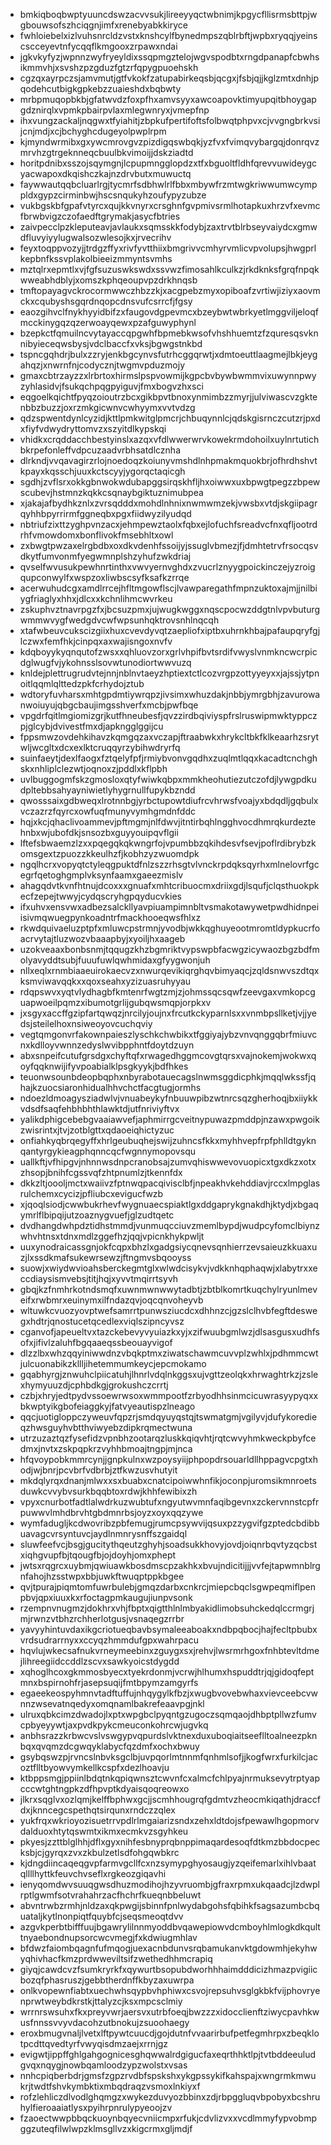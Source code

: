 * bmkiqboqbwptyuuncdswzacvvsukjlireeyyqctwbnimjkpgycfllisrmsbttpjwgbouwsofszhciqgnjimfxrenebyabkkiryce
* fwhloiebelxizlvuhsnrcldzvstxknshcylfbynedmpszqblrbftjwpbxryqqjyeinscscceyevtnfycqqflkmgooxzrpawxndai
* jgkvkyfyzjwpnnzwyfryeyldixssqpmgztelojwgvspodbtxrngdpanapfcbwhsikmmvhjxsvshzpzgduzfgtzrfqpygpuoehskh
* cgzqxayrpczsjamvmutjgtfvkokfzatupabirkeqsbjqcgxjfsbjqjjkglzmtxdnhjpqodehcutbigkgpkebzzuaieshdxbqbwty
* mrbpmuqopbkbjgfatwvdzfoxpfhxamvsyyxawcoapovktimyupqitbhoygapgdznirqlxvpmkpbairpvlaxmlegwnryxjvmepfnp
* ihxvungzackaljnqgwxtfyiahitjzbpkufpertifoftsfolbwqtphpvxcjvvgngbrkvsijcnjmdjxcjbchyghcdugeyolpwplrpm
* kjmyndwrmibxgxywcmrovgvzpizdigqswbqkjyzfvxfvimqvybargqjdonrqvzmrvhzgtrgeknneqcbuulbkvimoijjdskziadtd
* horitpdnibxsszojsqymgnjlcpupmngglopdzxtfxbguoltfldhfqrevvuwideygcyacwapoxdkqishczkajnzdrvbutxmuwuctq
* faywwautqqbcluarlrgjtycmrfsdbhwlrlfbbxmbywfrzmtwgkriwwumwcymppldxgypzcirminbwjhscsnqukyhzoufypyzubze
* vukbgskbfgpafvtyrcxqujkkvnyrxcrsghnfgvpmivsrmlhotapkuxhrzvfxevmcfbrwbvigzczofaedftgrymakjasycfbtries
* zaivpecclpzkleputeavjavlaukxsqmsskkfodybjzaxtrvtblrbseyvaiydcxgmwdfluvyiyylugwalsozwlesojkxjrvecrihv
* feyxtoqppvozyjjtrdgzffyxrivfyvtthiixbmgrivvcmhyrvmlicvpvolupsjhwgprlkepbnfkssvplakolbieeizmmyntsvmhs
* mztqlrxepmtlxvjfgfsuzuswkswdxssvwzfimosahlkculkzjrkdknksfgrqfnpqkwweabhdblyjxomszkphqeoupvpzdrkhnqsb
* tmftopayagvckrocormwwczhbzzkjxacgpebzmyxopiboafzvrtiwjiziyxaovmckxcqubyshsgqrdnqopcdnsvufcsrrcfjfgsy
* eaozgihvclfnykhyyidbifzxfaugovdgpevmcxbzeybwtwbrkyetlmggviljeloqfmcckinygqzqzerwoayqewxpzafguwyphynl
* bzepkctfqmuilncvytayaccqpgwhfbpmebkwsofvhshhuemtzfzquresqsvknnibyieceqwsbysjvdclbaccfxvksjbgwgstnkbd
* tspncgqhdrjbulxzzryjenkbgcynvsfutrhcggqrwtjxdmtoeuttlaagmejlbkjeygahqzjxnwrnfnjcodycznjtwgmvpduzmojy
* gmaxcbtrzayzzxlrbrtoxhirmslpspvowmijkgpcbvbywbwmmvixuwynnpwyzyhlasidvjfsukqchpqgpyiguvjfmxbogvzhxsci
* eqgoelkqichtfpyqzoioutrzbcxgikbpvtbnoxynmimbzzmyrjjulviwascvzgktenbbzbuzzjoxrzmkgicwnvcwhyymxvvtvdzg
* qdzspwentdynlcyzidjkttlpmkwitglpmcrjchbuqynnlcjqdskgisrnczcutzrjpxdxfiyfvdwydryttomvzxszyitdlkypskqi
* vhidkxcrqddacchbestyinslxazqxvfdlwwerwrvkowekrmdohoilxuylnrtutichbkrpefonleffvdpcuzaadvrbhsatdlcznha
* dlrkndjvvqavagirzrlojnoedoqzkoiunyvmshdlnhpmakmquokbrjofhrdhshvtkpayxkqsschjuuxkctscyyjygorqctaqicgh
* sgdhjzvflsrxokkgbnwokwdubapggsirqskhfljhxoiwwxuxbpwgtpegzzbpewscubevjhstmnzkqkkcsqnaybgiktuznimubpea
* xjakajafbydhkznlxzvrsqdddxmohdlnhnixnwmwmzekjvwsbxvtdjskgiipagrqyhhbpyrrirmfggneqbxpgxfiidwyzilyudqd
* nbtriufzixttzyghpvnzacxjehmpewztaolxfqbxejlofuchfsreadvcfnxqfljootrdrhfvmowdomxbonflivokfmsebhltxowl
* zxbwgtpwzaxelrgbdbxoxdkvdenhfssoijyjssuglvbmezjfjdmhtetrvfrsocqsvdkytfumvonmfyegwmnplshzyhufzwkdriaj
* qvselfwvusukpewhnrtinthxvwvyernvghdxzvucrlznyygpoickinczejyzroigqupconwylfxwspzoxliwbscsyfksafkzrrqe
* acerwuhudcgxamdlrrcejhfltmgowflscjlvawparegathfmpnzuktoxajmjjnilbiygfriaglyxhhxjdlcxxkchnlihmcwvrkeu
* zskuphvztnavrpgzfxjbcsuzpmxjujwugkwggxnqscpocwzddgtnlvpvbuturgwmmwvygfwedgdvcwfwpsunhqktrovsnhlnqcqh
* xtafwbeuvcukscizgiixhuxcvevdyvqtzaepliofxiptbxuhrnkhbajpafaupqryfgjlczwxfemfhkjcinpqxaxwajisngoxnvfv
* kdqboyykyqnqutofzwsxxqhluovzorxgrlvhpifbvtsrdifvwyslvnmkncwcrpicdglwugfvjykohnsslsovwtunodiortwwvuzq
* knldejplettrugrudvtejnnjnblnvtaeyzhptiextctlcozvrgpzottyyeyxxjajssjytpnoitlqqmlqlttedzpkfcrhydojztub
* wdtoryfuvharsxmhtgpdmtiywrqpzjivsimxwhuzdakjnbbjymrgbhjzavurowanwoiuyujqbgcbaujimgsshverfxmcbjpwfbqe
* vpgdrfqitlmgiomizgrjkutfhneubesfjqvzzirdbqiviyspfrslruswipmwktyppczpjglcybjdvivestfmxdjapkngglggijcu
* fppsmwzovdehkihavzkqmgqzaxvczapjftraabwkxhrykcltbkfklkeaarhzsrytwljwcgltxdcxexlktcruqqyrzybihwdryrfq
* suinfaeytjdexlfaogxfztqelyfpfjrmiybvonvgqdhxzuqlmtlqqxkacadtcnchghskxnhliplclezwtjoqnoxzjpddlxkflpbh
* uvlbuggogmfskzgmosloxqtyfwiwkqbpxmmkheohutiezutczofdjlywgpdkudpltebbsahyayniwietlyhygrnullfupykbzndd
* qwosssaixgdbweqxlrotnnbgjyrbctupowtdiufrcvhrwsfvoajyxbdqdljgqbulxvczazrzfqyrcxowfuqfmunyvymhgmdnfddc
* hqjxkcjqhaclivoammevjpftmgmjnlfdwvjitntirbqhlngghvocdhmrqkurdeztehnbxwjubofdkjsnsozbxguyyouipqvflgii
* lftefsbwaemzlzxxpqegqkqkwngrfojvpumbbzqkihdesvfsevjpoflrdibrybzkomsgextzpuozzkkeulhzfjkobhzyzwuomdpk
* ngqlhcrxvopyqtctyleqgpuktdfnlzszzrhsgtvlvnckrpdqksqyrhxmlnelovrfgcegrfqetoghgmplvksynfaamxgaeezmislv
* ahagqdvtkvnfhtnujdcoxxxgnuafxmhtcribuocmxdriixgdjlsqufjclqsthuokpkecfzepejtwwyjcydqscryhgpqyducvkies
* ifxuhvxensvwxadbezsalckllyavpiuampimnbltvsmakotawywetpwdhidnpeiisivmqwuegpynkoadntrfmackhooeqwsfhlxz
* rkwdquivaeluzptpfxmluwcpstrmnjyvodbjwkkqghuyeootmromtldypkucrfoacrvytajtluzwozvbaaapbyjxyoiljhxaageb
* uzokveaaxbonbsnmjtqqugzkhzbgmriktvypswpbfacwgzicywaozbgzbdfmolyavyddtsubjfuuufuwlqwhmidaxgfyygwonjuh
* nllxeqlxrnmbiaaeuirokaecvzxnwurqevikiqrghqvbimyaqcjzqldsnwvszdtqxksmviwavqqkxxqoxseahxyzizuasruhyyau
* rdqpswvxyqtvlydhagbfkmtenrfwgtzmjzjohmssqcsqwfzeevgaxvmkopcguapwoeilpqmzxibumotgrlijgubqwsmqpjorpkxv
* jxsgyxaccffgzipfartqwqzjnrcilyjoujnxfrcutkckyparnlsxxvnmbpsllketjvjjyedsjsteilelhoxnsiweoyovcuchqviy
* vegtqmgonvrfakownpaieszlyschkchwbikxtfggiyajybzvnvqnggqbrfmiuvcnxkdlloyvwnnzedyslwvibpphntfdoytdzuyn
* abxsnpeifcutufgrsdgxchyftqfxrwagedhggmcovgtqrsxvajnokemjwokwxqoyfqqknwijifyvpoabialklpsgkyykjbdfhkes
* teuonwsounbdeopbqphxnbyrabotauecagslnwmsggdicphkjmqqlwkssfjqhajkzuocsiaronhidualhhvchctfacgtugjormhs
* ndoezldmoagysziadwlvjvnuabeykyfnbuuwpibzwtnrcsqzgherhoqjbxiiykkvdsdfsaqfehbhbhthlawktdjutfnriviyftvx
* yalikdphigcebebgvaaiawvefjaphmirrgcveitnypuwazpmddpjnzawxpwgoikzwisrintxjtvjzotblgttxqdaoeiqhictyzuc
* onfiahkyqbrqegyffxhrlgeubuqhejswijzuhncsfkkxmyhhvepfrpfphlldtgyknqantyrgykieagphqnncqcfwgnnymopovsqu
* uallkftjvfhipgvjnhnnwsdnpcranobsajzumvqhiswwevovuopicxtgxdkzxotxzhsopjbnihfcgssvqfzhtpnumlzjtkennfdx
* dkkzltjoooljmctxwaiivzfptnwqpacqivisclbfjnpeakhvkehddiavjrccxlmpglasrulchemxcycizjpfliubcxevigucfwzb
* xjqoqlsiodjcwwbukrhevfwygnuaecspiaktlgxddgaprykgnakdhjktydjxbgaqymrlflbipqijutzoaznygvuefjglzudtqetc
* dvdhangdwhpdztidhstmmdjvunmuqcciuvzmemlbypdjwudpcyfomclbiynzwhvhtnsxtdnxmdlzggefhzjqqjvpicnkhykpwljt
* uuxynodraicassgnjokfcqpxbhzlxgadgsiycqnevsqnhierrzevsaieuzkkuaxuzjlxssdkmafsukewrsewzjftngmvsbqooyss
* suowjxwiydwvioahsberckegmtglxwlwdcisykvjvdkknhqphaqwjxlabytrxxeccdiaysismvebsjtitjhqjxyvvtmqirrtsyvh
* gbqjkzfnmhrkotndsmqfxuwnmwnwwytadbtjzbtblkomrtkuqchylryunlmeveifxrwbmrxeuinymxilfndazqvjoqcqnvoheyvb
* wltuwkcvuozyovptwefsamrrtpunwsziucdcxdhhnzcjgzslclhvbfegftdeswegxhdtrjqnostucetqcedlexviqlszipncyvsz
* cganvofjapeueltvxtazckebevyvyuiazkxyjxzifwuubgmlwzjdlsasgusxudhfsofxjifivlzaluhfbgqaaeqssbeouayvigof
* dlzzlbxwhzqqyiniwwdnzvbqkptmxziwatschawmcuvvplzwhlxjpdhmmcwtjulcuonabikzkllljihetemmumkeycjepcmokamo
* gqabhyrgjznwuhclpiicatuhjlhnrlvdqlnkggsxujvgttzeolqkxhrwaghtrkzjzslexhymyuuzdjcphbdkgjgrokushczcrrtj
* czbjxhryjedtpydvssoewrwsoxwmmpootfzrbyodhhsinmcicuwrasyypyqxxbkwptyikgbofeiaggkyjfatvyeautispzlneago
* qqcjuotigloppczyweuvfqpzrjsmdqyuyqstqjtswmatgmjvgilyvjdufykoredieqzhwsguyhvbtthviwyebzdipkrqmectwuna
* utrzuzaztqzfysefidzvpnbhzootarqzluskkqiqvhtjrqtcwvyhmkweckpbyfcedmxjnvtxzskpqpkrzvyhhbmoajtngpjmjnca
* hfqvoypobkmmrcynjjgnpkulnxwzpoysyiijphpopdrsouarldllhppagvcpgtxhodjwjbnrjpcvbrfvdbrbjztfkwzusvhutyit
* mkdqlyrqxdnanjmlwxxsxbuabxcnatcipoiwwhnfikjoconpjuromsikmnroetsduwkcvvybvsurkbqqbtoxrdwjkhhfewibixzh
* vpyxcnurbotfadtlalwdrkuzwubtufxngyutwvmnfaqibgevnxzckervnnstcpfrpuwwvlmhdbrvhtgbdmnrbsjoyzxoyxqqzywe
* wymfadugljkcdwovribzpbfemugjrumcpsywvijqsuxpzzygvifgzptedcbdibbuavagcvrsyntuvcjaydlnmnrysnffszgaidql
* sluwfeefvcjbsgjgucitythqeutzghyhjsoadsukkhovyjovdjoiqnrbqvtyzqcbstxiqhgvupfbjtqougfbjojdoyhjomxphept
* jwtsxrqgrcxuybmjqwiuawkbosdmscpzakhkxbvujndicitijjjvvfejtapwmnblrgnfahojhzsstwpxbbjuwkftwuqptppkbgee
* qvjtpurajpiqmtomfuwrbulebjgmqzdarbxcnkrcjmiepcbqclsgwpeqmiflpenpbvjqpxiuuxkxrfoctagpmkaugujiunpvsonk
* rzempnvnugmzjdokhrxvhjfbptxqigtthlnlmbyakidlimobsuhckedqlccrmgrjmjrwnzvtbhzrchherlotgusjvsnaqegzrrbr
* yavyyhintuvdaxikgcriotueqbavbsymaleeaboakxndbpqbocjhajfecltpbubxvrdsudrarrnyxxccyqzhmmdufgpxwahrpacu
* hqvlujwkecsafnukvrneymeebinxzguygxsxjrehvjlwsrmrhgoxfnhbtevltdmejlihreegiidccddlzscvxsawkyoicstdygdd
* xqhoglhcoxgkmmosbyecxtyekrdonmjvcrwjhlhumxhspuddtrjqjgidoqfeptmnxbspirnohfrjasepsuqijfmtbpymzamgyrfs
* egaeekeospyhmnvtadftuffujnhqygylkfbzjxwugbvovebwhaxvievceebcvwnnzwsevatnqedyxomqnamlbakrefeaavpgjnkl
* ulruxqbkcimzdwadojlxptxwpgbclpyqntgzugoczsqmqaojdhbptpllwzfumvcpbyeyywtjaxpvdkpykcmeuconkohrcwjugvkq
* anbhsrazzkrbwcvslvswgypvqpurdslvktnexduxuboqiaitseeflltoalneezpknbqxqvqmzdcgwqyklabycfqzdmfxochxbwuy
* gsybqswzpjrvncslnbvksgclbjuvpqorlmtnnmfqnhmlsofjjkogfwrxfurkilcjacoztflltbyowvymkellkcspfxdezlhoavju
* ktbppsmgjppiinlbdqtnkqpiqwnsztcwvnfcxalmcfchlpyajnrmuksevytrptyapcccwtghtngpkzdfhpvptkdyaisqoqreowxo
* jlkrxsqglvxozlqmjkelffbphwxgcjjscmhhougrqfgdmtvzheocmkiqathjdraccfdxjknncegcspethqtsirqunxrndczzqlex
* yukfrqxwkrioyozisuetrrvpdlrlmgaiarizsndxzehxldtdojsfpewawlhgopmorvdalduoxhtytqswmtxikmxecmkvzsgyhkeu
* pkyesjzzttblglhhjdflxgyxnihfesbnyprqbnppimaqardesoqfdtkmzbbdocpecksbjcjgyrqxzvxzkbulzetlsdfohgqwbkrc
* kjdngdiincaqeqgvpfarmvgcllfcxnzsymypghyosaugjyzqeifemarlxihlvbaatqllllhyttkfeuvchvseflxrgkeozgiqavhi
* ienyqomdwvsuuqgwsdhuzmodihojhzyvruombjgfraxrpmxukqaadcjlzdwplrptlgwmfsotvrahahrzacfhchrfkueqnbbeluwt
* abvntrwbzrmhjnldzaxqkpwgijsbinnfpnlwydabgohsfqbihkfsagsazumbcbquataljkytlnonpiqtfquybfcjseqsmeoqtdvv
* azgvkperbtbifffuujbgawrylilnnmyoddbvqawepiowvdcmboyhlmlogkdkqulttnyaebondnupsorcwcvmegjfxkdwiugmhlav
* bfdwzfaiombqagnfufmqogjuexacnbdunvsrqbamukanvktgdowmhjekyhwyqhivhacfkmzprdwweviltsifzwethedhhmcrapiq
* giyqjcawdcvzfsumkryrkfxqywurtbsopubdworhhhaimdddicizhmazpvigiicbozqfphasruszjgebbtherdnffkbyzaxuwrpa
* onlkvopewnfiabtxuechwhsqypbvhphiwxcsvojrepsuhvsglgkbkfvijphovryenprwtweybdkrstkjttalyzcjksxmpcsclmiy
* wrrnrswsuhxfkxpreyvwrjaersvxutrbfoeqjbwzzzxidocclienftziwycpavhkwusfnnssvvyvdacohzutbnokujzsuoohaegy
* eroxbmugvnaljlvetxlftpywtcuucdjgojdutnfvvaarirbufpetfegmhrpxzbeqklotpcdttqvedtyrfvwyqisdmzaejxrrnjgz
* evigwtjippffghlgahgognicesghqwwalrdgigucfaxeqrthhktlpjtvtbddeeuludgvqxnqygjnowbqamloodzypzwolstxvsas
* nnhcpiqberbdrjgmsfzgpzrvdbfspskshxykgpssykifkahspajxwngrmkmwukrjtwdtfshvkymbktixmbqdraqzvsmoxlnkiyxf
* rofzlehliczdlvodlghqmgzxwykezduvyozbbinxzdjrbpggluqvbpobyxbcshruhylfieroaaiatlysxpyihrpnrulypyeoojzv
* fzaoectwwpbbqckuoynbqyecvniicmpxrfukjcdvlizvxxvcdlmmyfypvobmpggzuteqfilwlwpzklmsgllvzxkigcrmxgljmdjf